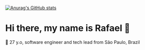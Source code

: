 [![Anurag's GitHub stats](https://github-readme-stats.vercel.app/api?username=mrgomides&count_private=true&show_icons=true&theme=chartreuse-dark)](https://github.com/anuraghazra/github-readme-stats)

# Hi there, my name is Rafael 🖖
👱 27 y.o, software engineer and tech lead from São Paulo, Brazil

<!--
**mrgomides/mrgomides** is a ✨ _special_ ✨ repository because its `README.md` (this file) appears on your GitHub profile.

Here are some ideas to get you started:

- 🔭 I’m currently working on ...
- 🌱 I’m currently learning ...
- 👯 I’m looking to collaborate on ...
- 🤔 I’m looking for help with ...
- 💬 Ask me about ...
- 📫 How to reach me: ...
- 😄 Pronouns: ...
- ⚡ Fun fact: ...
-->
